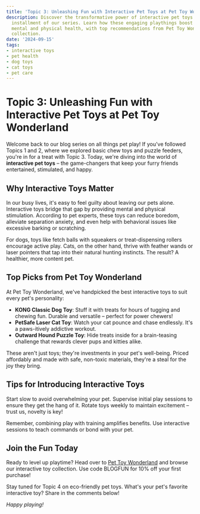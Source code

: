 ```yaml
---
title: 'Topic 3: Unleashing Fun with Interactive Pet Toys at Pet Toy Wonderland'
description: Discover the transformative power of interactive pet toys in this third
  installment of our series. Learn how these engaging playthings boost your pet's
  mental and physical health, with top recommendations from Pet Toy Wonderland's curated
  collection.
date: '2024-09-15'
tags:
- interactive toys
- pet health
- dog toys
- cat toys
- pet care
---
```


# Topic 3: Unleashing Fun with Interactive Pet Toys at Pet Toy Wonderland

Welcome back to our blog series on all things pet play! If you've followed Topics 1 and 2, where we explored basic chew toys and puzzle feeders, you're in for a treat with Topic 3. Today, we're diving into the world of **interactive pet toys** – the game-changers that keep your furry friends entertained, stimulated, and happy.

## Why Interactive Toys Matter

In our busy lives, it's easy to feel guilty about leaving our pets alone. Interactive toys bridge that gap by providing mental and physical stimulation. According to pet experts, these toys can reduce boredom, alleviate separation anxiety, and even help with behavioral issues like excessive barking or scratching.

For dogs, toys like fetch balls with squeakers or treat-dispensing rollers encourage active play. Cats, on the other hand, thrive with feather wands or laser pointers that tap into their natural hunting instincts. The result? A healthier, more content pet.

## Top Picks from Pet Toy Wonderland

At Pet Toy Wonderland, we've handpicked the best interactive toys to suit every pet's personality:

- **KONG Classic Dog Toy**: Stuff it with treats for hours of tugging and chewing fun. Durable and versatile – perfect for power chewers!
- **PetSafe Laser Cat Toy**: Watch your cat pounce and chase endlessly. It's a paws-itively addictive workout.
- **Outward Hound Puzzle Toy**: Hide treats inside for a brain-teasing challenge that rewards clever pups and kitties alike.

These aren't just toys; they're investments in your pet's well-being. Priced affordably and made with safe, non-toxic materials, they're a steal for the joy they bring.

## Tips for Introducing Interactive Toys

Start slow to avoid overwhelming your pet. Supervise initial play sessions to ensure they get the hang of it. Rotate toys weekly to maintain excitement – trust us, novelty is key!

Remember, combining play with training amplifies benefits. Use interactive sessions to teach commands or bond with your pet.

## Join the Fun Today

Ready to level up playtime? Head over to [Pet Toy Wonderland](https://www.pettoywonderland.com) and browse our interactive toy collection. Use code BLOGFUN for 10% off your first purchase!

Stay tuned for Topic 4 on eco-friendly pet toys. What's your pet's favorite interactive toy? Share in the comments below!

*Happy playing!*
